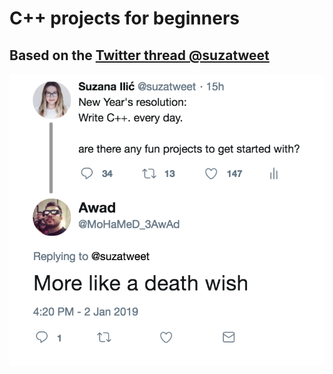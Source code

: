 # C++ projects for beginners

## Based on the [Twitter thread @suzatweet](https://twitter.com/suzatweet/status/1080265246701277186)
 
![alt text](images/cpp.png)

